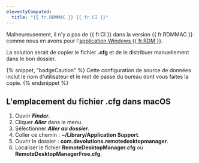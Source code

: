 ```yaml
---
eleventyComputed:
  title: "{{ fr.RDMMAC }} {{ fr.CI }}"
---
```

Malheureusement, il n'y a pas de {{ fr.CI }} dans la version {{ fr.RDMMAC }} comme nous en avons pour l'[application Windows {{ fr.RDM }}](/rdm/windows/installation/client/custom-installer-service/).

La solution serait de copier le fichier **.cfg** et de le distribuer manuellement dans le bon dossier.

{% snippet, "badgeCaution" %}
Cette configuration de source de données inclut le nom d'utilisateur et le mot de passe du bureau dont vous faites la copie.
{% endsnippet %}

## L'emplacement du fichier **.cfg** dans macOS

1. Ouvrir ***Finder***.
1. Cliquer ***Aller*** dans le menu.
1. Sélectionner ***Aller au dossier***.
1. Coller ce chemin : **~/Library/Application Support**.
1. Ouvrir le dossier : **com.devolutions.remotedesktopmanager**.
1. Localiser le fichier **RemoteDesktopManager.cfg** ou **RemoteDesktopManagerFree.cfg**.
